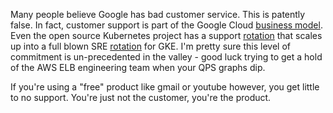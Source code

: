 Many people believe Google has bad customer service. This is patently false. In fact, customer support is part of the Google Cloud [business model](https://cloudplatform.googleblog.com/2016/10/introducing-a-new-era-of-customer-support-Google-Customer-Reliability-Engineering.html). Even the open source Kubernetes project has a support [rotation](https://github.com/kubernetes/community/blob/master/contributors/devel/on-call-user-support.md) that scales up into a full blown SRE [rotation](https://cloudplatform.googleblog.com/2016/09/bringing-Pokemon-GO-to-life-on-Google-Cloud.html) for GKE. I'm pretty sure this level of commitment is un-precedented in the valley - good luck trying to get a hold of the AWS ELB engineering team when your QPS graphs dip.

If you're using a "free" product like gmail or youtube however, you get little to no support. You're just not the customer, you're the product.

